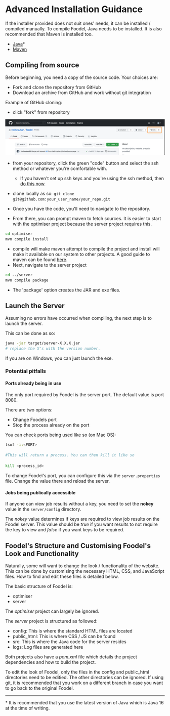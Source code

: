 # Advanced Installation Guidance

If the installer provided does not suit ones' needs, it can be installed /
compiled manually. To compile Foodel, Java needs to be installed. It is also
recommended that Maven is installed too. 

* [Java](http://jdk.java.net)*
* [Maven](https://maven.apache.org/install.html)

## Compiling from source

Before beginning, you need a copy of the source code. Your choices are:
- Fork and clone the repository from GitHub
- Download an archive from GitHub and work without git integration

Example of GitHub cloning:
* click "fork" from repository

![fork button](./resources/images/github_fork.png)
* from your repository, click the green "code" button and select the ssh method
  or whatever you're comfortable with.
  * If you haven't set up ssh keys and you're using the ssh method, then [do
    this
    now](https://docs.github.com/en/github/authenticating-to-github/connecting-to-github-with-ssh/generating-a-new-ssh-key-and-adding-it-to-the-ssh-agent).
    
* clone locally as so: `git clone git@github.com:your_user_name/your_repo.git` 
* Once you have the code, you'll need to navigate to the repository. 
* From there, you can prompt maven to fetch sources. It is easier to start with
  the optimiser project because the server project requires this.

```bash
cd optimiser
mvn compile install
```

* compile will make maven attempt to compile the project and install will make
  it available on our system to other projects. A good guide to maven can be
  found
  [here](https://maven.apache.org/guides/getting-started/maven-in-five-minutes.html).
* Next, navigate to the server project

```bash
cd ../server
mvn compile package
```
* The 'package' option creates the JAR and exe files.


## Launch the Server
Assuming no errors have occurred when compiling, the next step is to launch the
server.

This can be done as so:
```bash
java -jar target/server-X.X.X.jar
# replace the X's with the version number.
```

If you are on Windows, you can just launch the exe.

### Potential pitfalls

#### Ports already being in use
The only port required by Foodel is the server port. The default value is port
8080.

There are two options:
* Change Foodels port
* Stop the process already on the port


You can check ports being used like so (on Mac OS):
```bash
lsof -i:<PORT>

#This will return a process. You can then kill it like so 

kill <process_id>
```

To change Foodel's port, you can configure this via the `server.properties`
file. Change the value there and reload the server.


#### Jobs being publically accessible

If anyone can view job results without a key, you need to set the **nokey**
value in the `server/config` directory.

The *nokey* value determines if keys are required to view job results on the
Foodel server. This value should be *true* if you want results to not require
the key to view and *false* if you want keys to be required.


## Foodel's Structure and Customising Foodel's Look and Functionality

Naturally, some will want to change the look / functionality of the website.
This can be done by customising the necessary HTML, CSS, and JavaScript files.
How to find and edit these files is detailed below.

The basic structure of Foodel is: 
* optimiser
* server

The *optimiser* project can largely be ignored. 

The *server* project is structured as followed:

* config: This is where the standard HTML files are located
* public_html: This is where CSS / JS can be found
* src: This is where the Java code for the server resides
* logs: Log files are generated here

Both projects also have a *pom.xml* file which details the project dependencies
and how to build the project. 

To edit the look of Foodel, only the files in the config and public_html
directories need to be editied. The other directories can be ignored. If using
git, it is recommended that you work on a different branch in case you want to
go back to the original Foodel.

------
\* It is recommended that you use the latest version of Java which is Java 16 at
the time of writing.